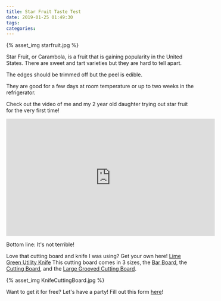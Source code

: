 ```yaml
---
title: Star Fruit Taste Test
date: 2019-01-25 01:49:30
tags:
categories:
---
```

<a href="https://www.pinterest.com/pin/create/button/" data-pin-do="buttonBookmark">
</a>
{% asset_img starfruit.jpg %}

Star Fruit, or Carambola, is a fruit that is gaining popularity in the United States. There are sweet and tart varieties but they are hard to tell apart. 

The edges should be trimmed off but the peel is edible.

They are good for a few days at room temperature or up to two weeks in the refrigerator.

Check out the video of me and my 2 year old daughter trying out star fruit for the very first time!

<iframe width="560" height="315" src="https://www.youtube.com/embed/8dp2CDvwGaw" frameborder="0" allow="accelerometer; autoplay; encrypted-media; gyroscope; picture-in-picture" allowfullscreen></iframe>

Bottom line: It's not terrible!

Love that cutting board and knife I was using? Get your own here!
[Lime Green Utility Knife](https://www.pamperedchef.com/pws/sarahconrad/shop/Cutlery/Knives/Coated+Utility+Knife/1508)
This cutting board comes in 3 sizes, the [Bar Board](https://www.pamperedchef.com/pws/sarahconrad/shop/Cooking+Tools/Prep+Tools/Bar+Board/1001), the [Cutting Board](https://www.pamperedchef.com/pws/sarahconrad/shop/Cooking+Tools/Prep+Tools/Cutting+Board/1012), and the [Large Grooved Cutting Board](https://www.pamperedchef.com/pws/sarahconrad/shop/Cutlery/Cutting+Boards/Large+Grooved+Cutting+Board/1023).

{% asset_img KnifeCuttingBoard.jpg %}

Want to get it for free? Let's have a party! Fill out this form [here](https://goo.gl/forms/GkAM0qR5LGcH6r2j1)!

